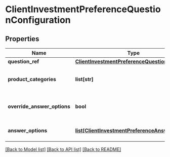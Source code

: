 # ClientInvestmentPreferenceQuestionConfiguration

## Properties
Name | Type | Description | Notes
------------ | ------------- | ------------- | -------------
**question_ref** | [**ClientInvestmentPreferenceQuestionRef**](ClientInvestmentPreferenceQuestionRef.md) |  | 
**product_categories** | **list[str]** | Client InvestmentPreference Question ProductCategories. | [optional] 
**override_answer_options** | **bool** | Client InvestmentPreference Override AnswerOptions. | [optional] 
**answer_options** | [**list[ClientInvestmentPreferenceAnswerOption]**](ClientInvestmentPreferenceAnswerOption.md) | Client InvestmentPreference AnswerOptions. | [optional] 

[[Back to Model list]](../README.md#documentation-for-models) [[Back to API list]](../README.md#documentation-for-api-endpoints) [[Back to README]](../README.md)

